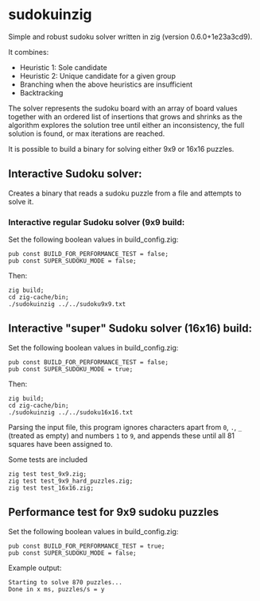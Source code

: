 # sudokuinzig

Simple and robust sudoku solver written in zig (version 0.6.0+1e23a3cd9).

It combines:
- Heuristic 1: Sole candidate
- Heuristic 2: Unique candidate for a given group
- Branching when the above heuristics are insufficient
- Backtracking

The solver represents the sudoku board with an array of board values together with an ordered list of insertions that grows and shrinks as the algorithm explores the solution tree
until either an inconsistency, the full solution is found, or max iterations are reached.

It is possible to build a binary for solving either 9x9 or 16x16 puzzles.

## Interactive Sudoku solver:

Creates a binary that reads a sudoku puzzle from a file and attempts to solve it.

### Interactive regular Sudoku solver (9x9 build:
Set the following boolean values in build_config.zig:
```
pub const BUILD_FOR_PERFORMANCE_TEST = false;
pub const SUPER_SUDOKU_MODE = false;

```
Then:
```
zig build;
cd zig-cache/bin;
./sudokuinzig ../../sudoku9x9.txt
```

## Interactive "super" Sudoku solver (16x16) build:
Set the following boolean values in build_config.zig:
```
pub const BUILD_FOR_PERFORMANCE_TEST = false;
pub const SUPER_SUDOKU_MODE = true;

```
Then:
```
zig build;
cd zig-cache/bin;
./sudokuinzig ../../sudoku16x16.txt
```


Parsing the input file, this program ignores characters apart from `0`, `.`, `_` (treated as empty) and numbers `1` to `9`, and appends these until all 81 squares have been assigned to.


Some tests are included

```
zig test test_9x9.zig;
zig test test_9x9_hard_puzzles.zig;
zig test test_16x16.zig;
```

## Performance test for 9x9 sudoku puzzles

Set the following boolean values in build_config.zig:
```
pub const BUILD_FOR_PERFORMANCE_TEST = true;
pub const SUPER_SUDOKU_MODE = false; 

```

Example output:

```
Starting to solve 870 puzzles...
Done in x ms, puzzles/s = y
```

